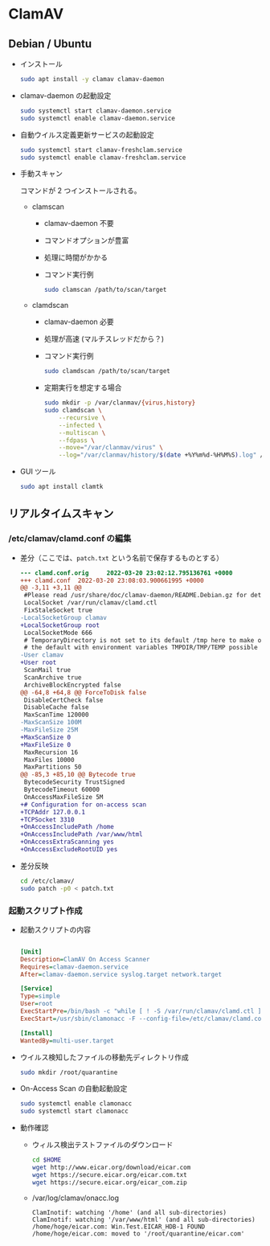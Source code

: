 ClamAV
===

## Debian / Ubuntu

- インストール

    ```bash
    sudo apt install -y clamav clamav-daemon
    ```

- clamav-daemon の起動設定

    ```bash
    sudo systemctl start clamav-daemon.service
    sudo systemctl enable clamav-daemon.service
    ```

- 自動ウイルス定義更新サービスの起動設定

    ```bash
    sudo systemctl start clamav-freshclam.service 
    sudo systemctl enable clamav-freshclam.service
    ```

- 手動スキャン

    コマンドが 2 つインストールされる。

    - clamscan

        - clamav-daemon 不要
        - コマンドオプションが豊富
        - 処理に時間がかかる
        - コマンド実行例

            ```bash
            sudo clamscan /path/to/scan/target
            ```

    - clamdscan

        - clamav-daemon 必要
        - 処理が高速 (マルチスレッドだから？)
        - コマンド実行例

            ```bash
            sudo clamdscan /path/to/scan/target
            ```

        - 定期実行を想定する場合

            ```bash
            sudo mkdir -p /var/clanmav/{virus,history}
            sudo clamdscan \
                --recursive \
                --infected \
                --multiscan \
                --fdpass \
                --move="/var/clanmav/virus" \
                --log="/var/clanmav/history/$(date +%Y%m%d-%H%M%S).log" /home
            ```

- GUI ツール

    ```bash
    sudo apt install clamtk
    ```


## リアルタイムスキャン

### /etc/clamav/clamd.conf の編集

- 差分（ここでは、`patch.txt` という名前で保存するものとする）

    ```diff
    --- clamd.conf.orig     2022-03-20 23:02:12.795136761 +0000
    +++ clamd.conf  2022-03-20 23:08:03.900661995 +0000
    @@ -3,11 +3,11 @@
     #Please read /usr/share/doc/clamav-daemon/README.Debian.gz for details
     LocalSocket /var/run/clamav/clamd.ctl
     FixStaleSocket true
    -LocalSocketGroup clamav
    +LocalSocketGroup root
     LocalSocketMode 666
     # TemporaryDirectory is not set to its default /tmp here to make overriding
     # the default with environment variables TMPDIR/TMP/TEMP possible
    -User clamav
    +User root
     ScanMail true
     ScanArchive true
     ArchiveBlockEncrypted false
    @@ -64,8 +64,8 @@ ForceToDisk false
     DisableCertCheck false
     DisableCache false
     MaxScanTime 120000
    -MaxScanSize 100M
    -MaxFileSize 25M
    +MaxScanSize 0
    +MaxFileSize 0
     MaxRecursion 16
     MaxFiles 10000
     MaxPartitions 50
    @@ -85,3 +85,10 @@ Bytecode true
     BytecodeSecurity TrustSigned
     BytecodeTimeout 60000
     OnAccessMaxFileSize 5M
    +# Configuration for on-access scan
    +TCPAddr 127.0.0.1
    +TCPSocket 3310
    +OnAccessIncludePath /home
    +OnAccessIncludePath /var/www/html
    +OnAccessExtraScanning yes
    +OnAccessExcludeRootUID yes
    ```

- 差分反映

    ```bash
    cd /etc/clamav/
    sudo patch -p0 < patch.txt
    ```

### 起動スクリプト作成

- 起動スクリプトの内容

    ```ini title="/etc/systemd/system/clamonacc.service"

    [Unit]
    Description=ClamAV On Access Scanner
    Requires=clamav-daemon.service
    After=clamav-daemon.service syslog.target network.target
    
    [Service]
    Type=simple
    User=root
    ExecStartPre=/bin/bash -c "while [ ! -S /var/run/clamav/clamd.ctl ]; do sleep 1; done"
    ExecStart=/usr/sbin/clamonacc -F --config-file=/etc/clamav/clamd.conf --log=/var/log/clamav/onacc.log --move=/root/quarantine
    
    [Install]
    WantedBy=multi-user.target
    ```

- ウイルス検知したファイルの移動先ディレクトリ作成

    ```bash
    sudo mkdir /root/quarantine
    ```

- On-Access Scan の自動起動設定

    ```bash
    sudo systemctl enable clamonacc
    sudo systemctl start clamonacc
    ```

- 動作確認

    - ウィルス検出テストファイルのダウンロード

        ```bash
        cd $HOME
        wget http://www.eicar.org/download/eicar.com
        wget https://secure.eicar.org/eicar.com.txt
        wget https://secure.eicar.org/eicar_com.zip
        ```        

    - /var/log/clamav/onacc.log

        ```text
        ClamInotif: watching '/home' (and all sub-directories)
        ClamInotif: watching '/var/www/html' (and all sub-directories)
        /home/hoge/eicar.com: Win.Test.EICAR_HDB-1 FOUND
        /home/hoge/eicar.com: moved to '/root/quarantine/eicar.com'
        ```
